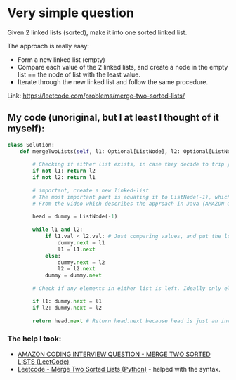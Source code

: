 # Very simple question

Given 2 linked lists (sorted), make it into one sorted linked list.

The approach is really easy:
- Form a new linked list (empty)
- Compare each value of the 2 linked lists, and create a node in the empty list == the node of list with the least value.
- Iterate through the new linked list and follow the same procedure.

Link: https://leetcode.com/problems/merge-two-sorted-lists/

## My code (unoriginal, but I at least I thought of it myself):

```python
class Solution:
    def mergeTwoLists(self, l1: Optional[ListNode], l2: Optional[ListNode]) -> Optional[ListNode]:
        
        # Checking if either list exists, in case they decide to trip you that way.
        if not l1: return l2
        if not l2: return l1
       
        # important, create a new linked-list
        # The most important part is equating it to ListNode(-1), which essentially makes it invalid in this sense (I could've used 0 but no problem).
        # From the video which describes the approach in Java (AMAZON QUESTION), ListNode(-1) makes it an invalid linked-list, making it perfect for use in this case. I assume it's a similar thing with Python.
        
        head = dummy = ListNode(-1)
        
        while l1 and l2:
            if l1.val < l2.val: # Just comparing values, and put the lower value in the new linked-list Node.
                dummy.next = l1
                l1 = l1.next
            else:
                dummy.next = l2
                l2 = l2.next
            dummy = dummy.next
        
        # Check if any elements in either list is left. Ideally only elements in one list might be left, because either l1 is longer than l2, or vice-versa

        if l1: dummy.next = l1
        if l2: dummy.next = l2
            
        return head.next # Return head.next because head is just an invalid Node (remember NodeList(-1)?)
```

### The help I took:

- [AMAZON CODING INTERVIEW QUESTION - MERGE TWO SORTED LISTS (LeetCode)](https://www.youtube.com/watch?v=K63Mjf-H0B0)
- [Leetcode - Merge Two Sorted Lists (Python)](https://www.youtube.com/watch?v=OXmaACquVsY) - helped with the syntax.

